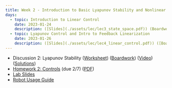 ```yaml
---
title: Week 2 - Introduction to Basic Lyapunov Stability and Nonlinear Control
days:
  - topic: Introduction to Linear Control
    date: 2023-01-24
    description: ([Slides](./assets/lec/lec3_state_space.pdf)) (Boardwork)  <br /> Reading - MLS 4.5
  - topic: Lyapunov Control and Intro to Feedback Linearization
    date: 2023-01-26
    description: ([Slides](./assets/lec/lec4_linear_control.pdf)) ([Boardwork](./assets/lec/boardwork_1_26.pdf))  <br /> Reading - MLS 4.4 and Chapter 8
---
```


- Discussion 2: Lyapunov Stability ([Worksheet](./assets/disc/Discussion_2_Lyapunov_Stability.pdf)) ([Boardwork](./assets/disc/125_disc.pdf)) ([Video](https://youtu.be/b15TqzFWOQU)) ([Solutions](./assets/disc/Discussion_2_Lyapunov_Stability_Solns.pdf))
- [Homework 2: Controls](./assets/hw/hw2.zip) (due 2/7) ([PDF](./assets/hw/hw2/Homework_2__Controls.pdf))
- [Lab Slides](./assets/proj/lab2.pdf)
- [Robot Usage Guide](./assets/proj/robot_usage_guide_sp23.pdf)

<a id="Week3"></a>

